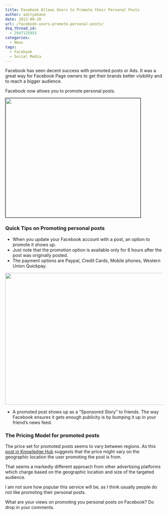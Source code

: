 ```yaml
---
title: Facebook Allows Users to Promote their Personal Posts
author: adityakane
date: 2012-09-20
url: /facebook-users-promote-personal-posts/
dsq_thread_id:
  - 2947125953
categories:
  - News
tags:
  - Facebook
  - Social Media
---
```

Facebook has seen decent success with promoted posts or Ads. It was a great way for Facebook Page owners to get their brands better visibility and to reach a bigger audience.

Facebook now allows you to promote personal posts.

[<img class="alignnone size-full wp-image-62399" style="border: 1px solid black;" title="Promoted_FB_Posts" src="http://cdn.devilsworkshop.org/files/2012/09/Promoted_FB_Posts.png" alt="" width="432" height="381" />][1]

### Quick Tips on Promoting personal posts

  * When you update your Facebook account with a post, an option to promote it shows up.
  * Just note that the promotion option is available only for 6 hours after the post was originally posted.
  * The payment options are Paypal, Credit Cards, Mobile phones, Western Union Quickpay.

<div>
  <a href="http://cdn.devilsworkshop.org/files/2012/09/Payment_options_FB.png"><img class="alignnone  wp-image-62400" title="Payment_options_FB" src="http://cdn.devilsworkshop.org/files/2012/09/Payment_options_FB.png" alt="" width="528" height="421" /></a>
</div>

  * A promoted post shows up as a “Sponsored Story” to friends. The way Facebook ensures it gets enough publicity is by bumping it up in your friend’s news feed.

### The Pricing Model for promoted posts

The price set for promoted posts seems to vary between regions. As this <a href="http://www.knowledgehub.co.in/2012/09/facebook-promoted-posts-for-users.html" onclick="_gaq.push(['_trackEvent', 'outbound-article', 'http://www.knowledgehub.co.in/2012/09/facebook-promoted-posts-for-users.html', 'post in Knowledge Hub']);" >post in Knowledge Hub</a> suggests that the price might vary on the geographic location the user promoting the post is from.

That seems a markedly different approach from other advertising platforms which charge based on the geographic location and size of the targeted audience.

I am not sure how popular this service will be, as I think usually people do not like promoting their personal posts.

What are your views on promoting you personal posts on Facebook? Do drop in your comments.

 [1]: http://cdn.devilsworkshop.org/files/2012/09/Promoted_FB_Posts.png

